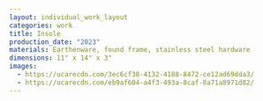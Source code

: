 ```yaml
---
layout: individual_work_layout
categories: work
title: Insole
production_date: "2023"
materials: Earthenware, found frame, stainless steel hardware
dimensions: 11" x 14" x 3"
images:
  - https://ucarecdn.com/3ec6cf38-4132-4188-8472-ce12ad69dda3/
  - https://ucarecdn.com/eb9af604-a4f3-493a-8caf-8a71a8971d82/
---
```


